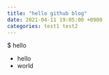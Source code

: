 ```yaml
---
title: "hello github blog"
date: 2021-04-11 19:05:00 +0900
categories: test1 test2
---
```

$ hello
- hello
- world
